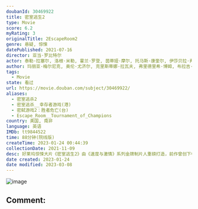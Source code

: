 ```yaml
---
doubanId: 30469922
title: 密室逃生2
type: Movie
score: 6.2
myRating: 3
originalTitle: 2EscapeRoom2
genre: 悬疑, 惊悚
datePublished: 2021-07-16
director: 亚当·罗比特尔
actor: 泰勒·拉塞尔, 洛根·米勒, 霍兰·罗登, 茵蒂娅·摩尔, 托马斯·康奎尔, 伊莎贝拉·弗尔曼, 詹姆斯·弗莱恩, 卡利托·奥利维罗, 杰米, 坦娅·范·格拉恩, 阿维亚娜·亚伯拉罕, 杰米斯·巴特勒, 杰伊·欧文, 阿玛莉·沃德, 蕾妮·戴蒙德, 埃文·亨斯特, 黛博拉·安沃尔, 杰·埃利斯, 泰勒·莱伯恩, 尼克·多达尼, 约里克·范·韦杰宁根
author: 玛丽亚·梅尔尼克, 奥伦·尤济尔, 克里斯蒂娜·拉瓦夫, 弗里德里希·博姆, 布拉吉·
tags:
  - Movie
state: 看过
url: https://movie.douban.com/subject/30469922/
aliases:
  - 密室逃杀2
  - 密室逃杀__幸存者游戏(港)
  - 密弑游戏2：胜者危亡(台)
  - Escape_Room__Tournament_of_Champions
country: 美国, 南非
language: 英语
IMDb: tt9844522
time: 88分钟(院线版)
createTime: 2023-01-24 00:44:39
collectionDate: 2021-11-09
desc: 好莱坞惊悚大片《密室逃生2》由《速度与激情》系列金牌制片人重磅打造，前作曾创下中国影史进口惊悚片票房冠军。续作在闯关难度和惊险刺激程度上全面升级，集结全球顶级玩家合力解锁超高难度密室，开启命悬一线的残...
date created: 2023-01-24
date modified: 2023-03-08
---
```


![image](p2870297032.jpg)

Comment:
---
